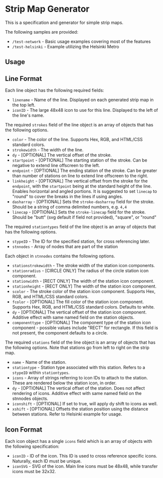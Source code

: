 # Strip Map Generator

This is a specification and generator for simple strip maps.

The following samples are provided:  
* `/test-network` - Basic usage examples covering most of the features
* `/test-helsinki` - Example utilizing the Helsinki Metro

## Usage

## Line Format
Each line object has the following required fields:

* `linename` - Name of the line. Displayed on each generated strip map in the top left.
* `iconID` - The large 48x48 icon to use for this line. Displayed to the left of the line's name.

The required `strokes` field of the line object is an array of objects that has the following options.
* `color` - The color of the line. Supports Hex, RGB, and HTML/CSS standard colors.
* `strokewidth` - The width of the line. 
* `dy` - [OPTIONAL] The vertical offset of the stroke.
* `startpoint` - [OPTIONAL] The starting station of the stroke. Can be negative to extend line offscreen to the left.
* `endpoint` - [OPTIONAL] The ending station of the stroke. Can be greater than number of stations on line to extend line offscreen to the right.
* `linkheight` - [OPTIONAL] The vertical offset from the stroke for the `endpoint`, with the `startpoint` being at the standard height of the line. Enables horizontal and angled portions. It is suggested to set `linecap` to "round" to cover the breaks in the lines if using angles.
* `dasharray` - [OPTIONAL] Sets the `stroke-dasharray` field for the stroke. Should be a string of comma delimited numbers, e.g. `4,4`
* `linecap` - [OPTIONAL] Sets the `stroke-linecap` field for the stroke. Should be "butt" (svg default if field not provided), "square", or "round"

The required `stationtypes` field of the line object is an array of objects that has the following options.
* `stypeID` - The ID for the specified station, for cross referencing later.
* `stnnodes` - Array of nodes that are part of the station

Each object in `stnnodes` contains the following options.
* `stationstrokewidth` - The stroke width of the station icon components.
* `stationradius` - [CIRCLE ONLY] The radius of the circle station icon component.
* `stationwidth` - [RECT ONLY] The width of the station icon component.
* `stationheight` - [RECT ONLY] The width of the station icon component.
* `scolor` - The stroke color of the station icon component. Supports Hex, RGB, and HTML/CSS standard colors.
* `fcolor` - [OPTIONAL] The fill color of the station icon component. Supports Hex, RGB, and HTML/CSS standard colors. Defaults to white.
* `dy` - [OPTIONAL] The vertical offset of the station icon component. Additive effect with same named field on the station objects.
* `componenttype` - [OPTIONAL] The component type of the station icon component - possible values include "RECT" for rectangle. If this field is not present, the component defaults to a circle.

The required `stations` field of the line object is an array of objects that has the following options. Note that stations go from left to right on the strip map.

* `name` - Name of the station.
* `stationtype` - Station type associated with this station. Refers to a `stypeID` within `stationtypes`.
* `icons` - Array of strings referring to icon IDs to attach to the station. These are rendered below the station icon, in order.
* `dy` - [OPTIONAL] The vertical offset of the station. Does not affect rendering of icons. Additive effect with same named field on the stnnodes objects.
* `iconshift` - [OPTIONAL] If set to true, will apply dy shift to icons as well.
* `xshift` - [OPTIONAL] Offsets the station position using the distance between stations. Refer to Helsinki example for usage.

## Icon Format
Each icon object has a single `icons` field which is an array of objects with the following specification:

* `iconID` - ID of the icon. This ID is used to cross reference specific icons. Naturally, each ID must be unique.
* `iconSVG` - SVG of the icon. Main line icons must be 48x48, while transfer icons must be 32x32. 

